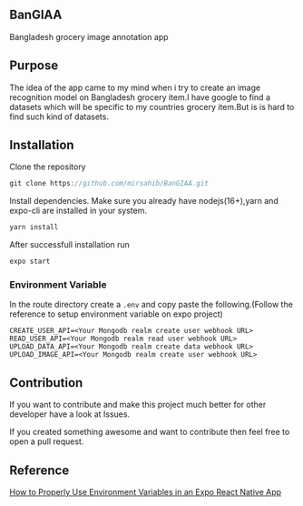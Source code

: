 ## BanGIAA
Bangladesh grocery image annotation app

## Purpose
The idea of the app came to my mind when i try to create an image recognition model on Bangladesh grocery item.I have google to find a datasets which will be specific to my countries grocery item.But is is hard to find such kind of datasets.
## Installation
Clone the repository
```js
git clone https://github.com/mirsahib/BanGIAA.git
```
Install dependencies. Make sure you already have nodejs(16+),yarn and expo-cli are installed in your system.
```js
yarn install
```
After successfull installation run
```js
expo start
```

### Environment Variable
In the route directory create a `.env` and copy paste the following.(Follow the reference to setup environment variable on expo project)

```
CREATE_USER_API=<Your Mongodb realm create user webhook URL>
READ_USER_API=<Your Mongodb realm read user webhook URL>
UPLOAD_DATA_API=<Your Mongodb realm create data webhook URL>
UPLOAD_IMAGE_API=<Your Mongodb realm create user webhook URL>
```
## Contribution

If you want to contribute and make this project much better for other developer have a look at Issues.

If you created something awesome and want to contribute then feel free to open a pull request.


## Reference
[How to Properly Use Environment Variables in an Expo React Native App](https://medium.com/swlh/how-to-properly-use-environment-variables-in-an-expo-react-native-app-7ab852590b30)

